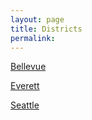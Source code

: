 ```yaml
---
layout: page
title: Districts
permalink: 
---
```


[Bellevue](/pages/bellevue/)

[Everett](pages/everett/)

[Seattle](/pages/seattle/)
